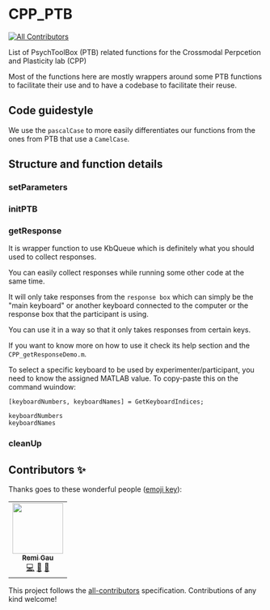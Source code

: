 # CPP_PTB
<!-- ALL-CONTRIBUTORS-BADGE:START - Do not remove or modify this section -->
[![All Contributors](https://img.shields.io/badge/all_contributors-1-orange.svg?style=flat-square)](#contributors-)
<!-- ALL-CONTRIBUTORS-BADGE:END -->

List of PsychToolBox (PTB) related functions for the Crossmodal Perpcetion and Plasticity lab (CPP)

Most of the functions here are mostly wrappers around some PTB functions to facilitate their use and to have a codebase to facilitate their reuse.

## Code guidestyle

We use the `pascalCase` to more easily differentiates our functions from the ones from PTB that use a `CamelCase`.

## Structure and function details

### setParameters

### initPTB

### getResponse
It is wrapper function to use KbQueue which is definitely what you should used to collect responses.

You can easily collect responses while running some other code at the same time.

It will only take responses from the `response box` which can simply be the "main keyboard" or another keyboard connected to the computer or the response box that the participant is using.

You can use it in a way so that it only takes responses from certain keys.

If you want to know more on how to use it check its help section and the `CPP_getResponseDemo.m`.

To select a specific keyboard to be used by experimenter/participant, you need to know the assigned MATLAB value. To copy-paste this on the command wuindow:

```
[keyboardNumbers, keyboardNames] = GetKeyboardIndices;

keyboardNumbers
keyboardNames
```


### cleanUp

## Contributors ✨

Thanks goes to these wonderful people ([emoji key](https://allcontributors.org/docs/en/emoji-key)):

<!-- ALL-CONTRIBUTORS-LIST:START - Do not remove or modify this section -->
<!-- prettier-ignore-start -->
<!-- markdownlint-disable -->
<table>
  <tr>
    <td align="center"><a href="https://remi-gau.github.io/"><img src="https://avatars3.githubusercontent.com/u/6961185?v=4" width="100px;" alt=""/><br /><sub><b>Remi Gau</b></sub></a><br /><a href="https://github.com/cpp-lln-lab/CPP_PTB/commits?author=Remi-Gau" title="Code">💻</a> <a href="#design-Remi-Gau" title="Design">🎨</a> <a href="https://github.com/cpp-lln-lab/CPP_PTB/commits?author=Remi-Gau" title="Documentation">📖</a></td>
  </tr>
</table>

<!-- markdownlint-enable -->
<!-- prettier-ignore-end -->
<!-- ALL-CONTRIBUTORS-LIST:END -->

This project follows the [all-contributors](https://github.com/all-contributors/all-contributors) specification. Contributions of any kind welcome!